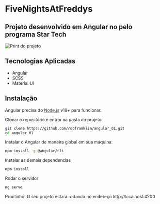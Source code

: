 # FiveNightsAtFreddys

## Projeto desenvolvido em Angular no pelo programa Star Tech

![Print do projeto](https://i.ibb.co/7z2PJsg/Whats-App-Image-2023-08-11-at-23-16-05.jpg)

## Tecnologias Aplicadas
- Angular
- SCSS
- Material UI

## Instalação
Angular precisa do [Node.js](https://nodejs.org/) v16+ para funcionar.

Clonar o repositório e entrar na pasta do projeto
```sh
git clone https://github.com/roofranklin/angular_01.git
cd angular_01
```

Instalar o Angular de maneira global em sua máquina:
```sh
npm install -g @angular/cli
```

Instalar as demais dependencias
```sh
npm install
```

Rodar o servidor
```sh
ng serve
```

Prontinho! O seu projeto estará rodando no endereço http://localhost:4200
